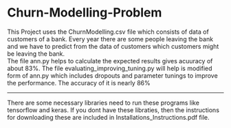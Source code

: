 <h1>Churn-Modelling-Problem</h1>
This Project uses the ChurnModelling.csv file which consists of data of customers of a bank. Every year there are some people leaving the
bank and we have to predict from the data of customers which customers might be leaving the bank. 
<br/>
The file ann.py helps to calculate the expected results gives acuuracy of about 83%. The file evaluating_improving_tuning.py will help is modified
 form of ann.py which includes dropouts and parameter tunings to improve the performance. The accuracy of it is nearly 86%
 <br/>
 <hr/>
 There are some necessary libraries need to run these programs like tensorflow and keras. If you dont have these libraties, then the instructions
 for downloading these are included in Installations_Instructions.pdf file.
